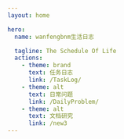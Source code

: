 ```yaml
---
layout: home

hero:
  name: wanfengbnm生活日志

  tagline: The Schedule Of Life
  actions:
    - theme: brand
      text: 任务日志
      link: /TaskLog/
    - theme: alt
      text: 日常问题
      link: /DailyProblem/
    - theme: alt
      text: 文档研究
      link: /new3
---
```


<script setup>
import index from '/src/index.vue'
</script>

<index />